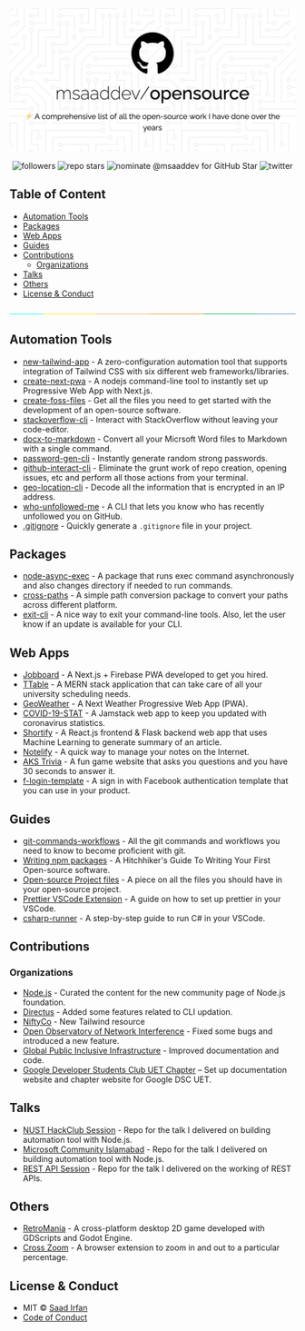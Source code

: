 ![opensource](assets/opensource.jpeg)

<div align="center">
	<img src="https://img.shields.io/github/followers/msaaddev?color=fad000&label=GitHub%20Followers&style=for-the-badge" alt="followers" />
	<img src="https://img.shields.io/github/stars/msaaddev?color=fad000&label=total%20repo%20stars&style=for-the-badge" alt="repo stars" />
	<img src="https://img.shields.io/badge/GitHub%20Star-Nominate%20%40msaaddev-fad000?style=for-the-badge" alt="nominate @msaaddev for GitHub Star" />
	<img src="https://img.shields.io/twitter/follow/msaaddev?color=fad000&label=Twitter%20Follower&style=for-the-badge" alt="twitter" />
</div>

## Table of Content
- [Automation Tools](#automation-tools)
- [Packages](#packages)
- [Web Apps](#web-apps)
- [Guides](#guides)
- [Contributions](#contributions)
	- [Organizations](#organizations)
- [Talks](#talks)
- [Others](#others)
- [License & Conduct](#license--conduct)

![separator](assets/separate.jpeg)


## Automation Tools

- [new-tailwind-app](https://github.com/msaaddev/new-tailwind-app) - A zero-configuration automation tool that supports integration of Tailwind CSS with six different web frameworks/libraries.
- [create-next-pwa](https://github.com/msaaddev/create-next-pwa) - A nodejs command-line tool to instantly set up Progressive Web App with Next.js.
- [create-foss-files](https://github.com/msaaddev/create-foss-files) - Get all the files you need to get started with the development of an open-source software.
- [stackoverflow-cli](https://github.com/msaaddev/stackoverflow-cli) - Interact with StackOverflow without leaving your code-editor.
- [docx-to-markdown](https://github.com/msaaddev/docx-to-markdown) - Convert all your Micrsoft Word files to Markdown with a single command.
- [password-gen-cli](https://github.com/msaaddev/password-gen-cli) - Instantly generate random strong passwords.
- [github-interact-cli](https://github.com/msaaddev/github-interact-cli) - Eliminate the grunt work of repo creation, opening issues, etc and perform all those actions from your terminal.
- [geo-location-cli](https://github.com/msaaddev/geo-location-cli) - Decode all the information that is encrypted in an IP address.
- [who-unfollowed-me](https://github.com/msaaddev/who-unfollowed-me) - A CLI that lets you know who has recently unfollowed you on GitHub.
- [.gitignore](https://github.com/msaaddev/gitignore) - Quickly generate a `.gitignore` file in your project.

## Packages

- [node-async-exec](https://github.com/msaaddev/node-async-exec) - A package that runs exec command asynchronously and also changes directory if needed to run commands.
- [cross-paths](https://github.com/msaaddev/cross-paths) - A simple path conversion package to convert your paths across different platform.
- [exit-cli](https://github.com/msaaddev/exit-cli) - A nice way to exit your command-line tools. Also, let the user know if an update is available for your CLI.


## Web Apps

- [Jobboard](https://github.com/msaaddev/jobboard) - A Next.js + Firebase PWA developed to get you hired.
- [TTable](https://github.com/msaaddev/TTable) - A MERN stack application that can take care of all your university scheduling needs.
- [GeoWeather](https://github.com/msaaddev/nextjs-weather-pwa) - A Next Weather Progressive Web App (PWA).
- [COVID-19-STAT](https://github.com/msaaddev/COVID-19-STAT) - A Jamstack web app to keep you updated with coronavirus statistics.
- [Shortify](https://github.com/msaaddev/Shortify) - A React.js frontend & Flask backend web app that uses Machine Learning to generate summary of an article.
- [Notelify](https://github.com/msaaddev/Notelify) - A quick way to manage your notes on the Internet.
- [AKS Trivia](https://github.com/msaaddev/aks-trivia) - A fun game website that asks you questions and you have 30 seconds to answer it.
- [f-login-template](https://github.com/msaaddev/f-login-template) - A sign in with Facebook authentication template that you can use in your product.

## Guides

- [git-commands-workflows](https://github.com/msaaddev/git-commands-workflows) - All the git commands and workflows you need to know to become proficient with git.
- [Writing npm packages](https://dev.to/msaaddev/hitchhiker-s-guide-to-writing-your-first-open-source-software-dh0) - A Hitchhiker's Guide To Writing Your First Open-source software.
- [Open-source Project files](https://dev.to/msaaddev/files-every-open-source-project-must-have-2mmm) - A piece on all the files you should have in your open-source project.
- [Prettier VSCode Extension](https://dev.to/msaaddev/make-your-code-look-pretty-prettier-591g) - A guide on how to set up prettier in your VSCode.
- [csharp-runner](https://github.com/msaaddev/csharp-runner) - A step-by-step guide to run C# in your VSCode.

## Contributions

### Organizations

- [Node.js](https://github.com/nodejs/outreach/pulls?q=is%3Apr+msaaddev+is%3Aclosed) - Curated the content for the new community page of Node.js foundation.
- [Directus](https://github.com/directus/directus/pulls?q=is%3Apr+is%3Aopen+msaaddev) - Added some features related to CLI updation.
- [NiftyCo](https://github.com/aniftyco/awesome-tailwindcss/pulls?q=is%3Apr+is%3Aopen+msaaddev) - New Tailwind resource
- [Open Observatory of Network Interference](https://github.com/ooni/explorer/pulls?q=is%3Apr+is%3Aopen+msaaddev) - Fixed some bugs and introduced a new feature.
- [Global Public Inclusive Infrastructure](https://github.com/GPII/gpii-chrome-extension/pulls?q=is%3Apr+is%3Aopen+msaaddev) - Improved documentation and code.
- [Google Developer Students Club UET Chapter](https://github.com/dscuet) – Set up documentation website and chapter website for Google DSC UET.

## Talks

- [NUST HackClub Session](https://github.com/msaaddev/hackclub-session) - Repo for the talk I delivered on building automation tool with Node.js.
- [Microsoft Community Islamabad](https://github.com/msaaddev/mlsa_session) - Repo for the talk I delivered on building automation tool with Node.js.
- [REST API Session](https://github.com/msaaddev/rest-api-session) - Repo for the talk I delivered on the working of REST APIs.

## Others

- [RetroMania](https://github.com/msaaddev/RetroMania) - A cross-platform desktop 2D game developed with GDScripts and Godot Engine.
- [Cross Zoom](https://github.com/msaaddev/Cross-Zoom) - A browser extension to zoom in and out to a particular percentage.

## License & Conduct

- MIT © [Saad Irfan](https://github.com/msaaddev)
- [Code of Conduct](https://github.com/msaaddev/opensource/blob/master/code-of-conduct.md)
